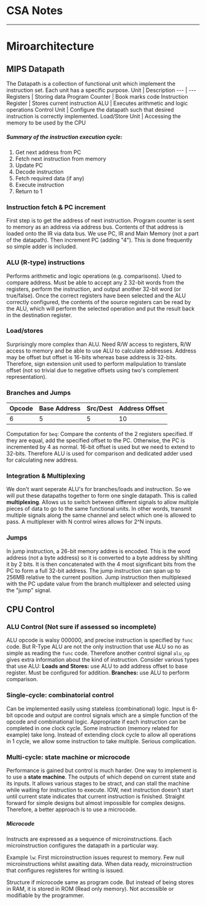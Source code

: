 # CSA Notes
----
# Miroarchitecture
## MIPS Datapath
The Datapath is a collection of functional unit which implement the instruction set.
Each unit has a specific purpose.
Unit | Description
--- | ---
Registers | Storing data
Program Counter | Book marks code
Instruction Register | Stores current instruction
ALU | Executes arithmetic and logic operations
Control Unit | Configure the datapath such that desired instruction is correctly implemented.
Load/Store Unit | Accessing the memory to be used by the CPU

##### Summary of the instruction execution cycle:
1. Get next address from PC
2. Fetch next instruction from memory
3. Update PC
4. Decode instruction
5. Fetch required data (if any)
6. Execute instruction
7. Return to 1

### Instruction fetch & PC increment
First step is to get the address of next instruction.
Program counter is sent to memory as an address via address bus.
Contents of that address is loaded onto the IR via data bus.
We use PC, IR and Main Memory (not a part of the datapath).
Then increment PC (adding "4"). This is done frequently so simple adder is included.

### ALU (R-type) instructions
Performs arithmetic and logic operations (e.g. comparisons).
Used to compare address.
Must be able to accept any 2 32-bit words from the registers, perform the instruction, and output another 32-bit word (or true/false).
Once the correct registers have been selected and
the ALU correctly configured, the contents of the source registers
can be read by the ALU, which will perform the selected operation
and put the result back in the destination register.
### Load/stores
Surprisingly more complex than ALU.
Need R/W access to registers, R/W access to memory and be able to use ALU to calculate addresses.
Address may be offset but offset is 16-bits whereas base address is 32-bits. 
Therefore, sign extension unit used to perform malipulation to translate offset (not so trivial due to negative offsets using two's complement representation).
### Branches and Jumps
Opcode | Base Address | Src/Dest | Address Offset
--- | --- | --- | --- 
6 | 5 | 5 | 10 
Computation for `beq`: Compare the contents of the 2 registers specified. If they are equal, add the specified offset to the PC. Otherwise, the PC is incremented by 4 as normal.
16-bit offset is used but we need to extend to 32-bits. Therefore ALU is used for comparison and dedicated adder used for calculating new address. 
### Integration & Multiplexing
We don't want seperate ALU's for branches/loads and instruction. So we will put these datapaths together to form one single datapath.
This is called **multiplexing**.
Allows us to switch between different signals to allow multiple pieces of data to go to the same functional units.
In other words, transmit multiple signals along the same channel and select which one is allowed to pass.
A multiplexer with N control wires allows for 2^N inputs.
### Jumps
In jump instruction, a 26-bit memory addres is encoded.
This is the word address (not a byte address) so it is converted to a byte address by shifting it by 2 bits.
It is then concatenated with the 4 most significant bits from the PC to form a full 32-bit address.
The jump instruction can span up to 256MB relative to the current position.
Jump instruction then multiplexed with the PC update value from the branch multiplexer and selected using the "jump" signal.

## CPU Control
### ALU Control (Not sure if assessed so incomplete)
ALU opcode is walsy 000000, and precise instruction is specified by `func` code.
But R-Type ALU are not the only instruction that use ALU so no as simple as reading the `func` code.
Therefore another control signal `alu_op` gives extra information about the kind of instruction.
Consider various types that use ALU:
**Loads and Stores:** use ALU to add address offset to base register. Must be configured for addition.
**Branches:** use ALU to perform comparison. 
### Single-cycle: combinatorial control
Can be implemented easily using stateless (combinational) logic. Input is 6-bit opcode and output are control signals which are a simple function of the opcode and combinational logic.
Appropriate if each instruction can be completed in one clock cycle.
Some instruction (memory related for example) take long. Instead of extending clock cycle to allow all operations in 1 cycle, we allow some instruction to take multiple. Serious complication.
### Multi-cycle: state machine or microcode
Performance is gained but control is much harder.
One way to implement is to use a **state machine**. The outputs of which depend on current state and its inputs.
It allows various stages to be stract, and can stall the machine while waiting for instruction to execute. IOW, next instruction doesn't start until current state indicates that current instruction is finished.
Straight forward for simple designs but almost impossible for complex designs. Therefore, a better approach is to use a microcode.
##### Microcode
Instructs are expressed as a sequence of microinstructions. Each microinstruction configures the datapath in a particular way.

Example `lw`:
First microinstruction issues requrest to memory.
Few null microinstructions whilst awaiting data.
When data ready, microinstruction that configures registeres for writing is issued.

Structure if microcode same as program code. But instead of being stores in RAM, it is stored in ROM (Read only memory). Not accessible or modifiable by the programmer. 
